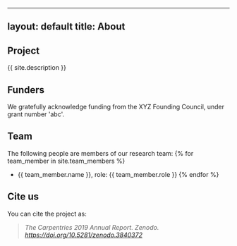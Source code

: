 ---
 layout: default
 title: About
 ---

 ## Project

 {{ site.description }}

 ## Funders
 We gratefully acknowledge funding from the XYZ Founding Council, under grant number 'abc'.

 ## Team

 The following people are members of our research team:
 {% for team_member in site.team_members %}
 - {{ team_member.name }}, role: {{ team_member.role }}
 {% endfor %}

 ## Cite us

 You can cite the project as:

 >    *The Carpentries 2019 Annual Report. Zenodo. https://doi.org/10.5281/zenodo.3840372*
    
